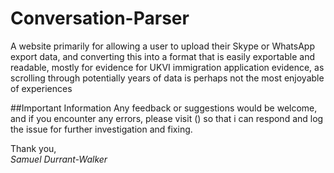 # Conversation-Parser

A website primarily for allowing a user to upload their Skype or WhatsApp export data, and converting
this into a format that is easily exportable and readable, mostly for evidence for UKVI immigration application
evidence, as scrolling through potentially years of data is perhaps not the most enjoyable of experiences

##Important Information
Any feedback or suggestions would be welcome, and if you encounter any errors, please visit () so that i can 
respond and log the issue for further investigation and fixing.

Thank you,<br>
*Samuel Durrant-Walker*
